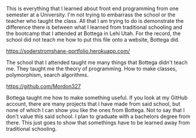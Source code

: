 This is everything that I learned about front end programming from one semester at a University. I'm not trying to embarrass the school or the teacher who taught the class. All that I am trying to do is demonstrate the difference there is between what I learned from traditional schooling and the bootcamp that I attended at Bottega in Lehi Utah. For the record, the school did not teach me how to put this file onto a website, Bottega did.

https://soderstromshane-portfolio.herokuapp.com/

The school that I attended taught me many things that Bottega didn't teach me.  They taught me the theory of programming. How to make classes, polymorphism, search algorithms. 

https://github.com/Mordon327

Bottega taught me how to make something useful. If you look at my GitHub account, there are many projects that I have made from said school, but none of which I can show you like the ones from Bottega. Not to say that I don't value this said school. I plan to graduate with a bachelors degree from there. This just goes to show that somethings have to be learned away from traditional schooling.